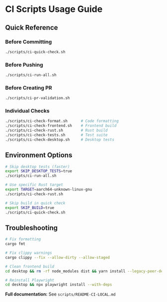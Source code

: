 # CI Scripts Usage Guide

## Quick Reference

### Before Committing
```bash
./scripts/ci-quick-check.sh
```

### Before Pushing
```bash
./scripts/ci-run-all.sh
```

### Before Creating PR
```bash
./scripts/ci-pr-validation.sh
```

### Individual Checks
```bash
./scripts/ci-check-format.sh      # Code formatting
./scripts/ci-check-frontend.sh    # Frontend build
./scripts/ci-check-rust.sh        # Rust build
./scripts/ci-check-tests.sh       # Test suite
./scripts/ci-check-desktop.sh     # Desktop tests
```

## Environment Options

```bash
# Skip desktop tests (faster)
export SKIP_DESKTOP_TESTS=true
./scripts/ci-run-all.sh

# Use specific Rust target
export TARGET=aarch64-unknown-linux-gnu
./scripts/ci-check-rust.sh

# Skip build in quick check
export SKIP_BUILD=true
./scripts/ci-quick-check.sh
```

## Troubleshooting

```bash
# Fix formatting
cargo fmt

# Fix clippy warnings
cargo clippy --fix --allow-dirty --allow-staged

# Clean frontend build
cd desktop && rm -rf node_modules dist && yarn install --legacy-peer-deps

# Reinstall Playwright
cd desktop && npx playwright install --with-deps
```

**Full documentation:** See `scripts/README-CI-LOCAL.md`
